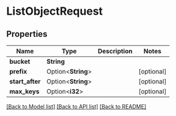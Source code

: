 # ListObjectRequest

## Properties

Name | Type | Description | Notes
------------ | ------------- | ------------- | -------------
**bucket** | **String** |  | 
**prefix** | Option<**String**> |  | [optional]
**start_after** | Option<**String**> |  | [optional]
**max_keys** | Option<**i32**> |  | [optional]

[[Back to Model list]](../README.md#documentation-for-models) [[Back to API list]](../README.md#documentation-for-api-endpoints) [[Back to README]](../README.md)


